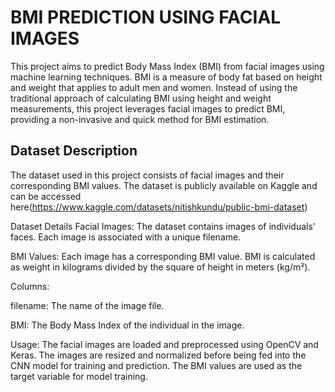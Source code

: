# BMI PREDICTION USING FACIAL IMAGES

This project aims to predict Body Mass Index (BMI) from facial images using machine learning techniques. BMI is a measure of body fat based on height and weight that applies to adult men and women. Instead of using the traditional approach of calculating BMI using height and weight measurements, this project leverages facial images to predict BMI, providing a non-invasive and quick method for BMI estimation.

## Dataset Description
The dataset used in this project consists of facial images and their corresponding BMI values. The dataset is publicly available on Kaggle and can be accessed here(https://www.kaggle.com/datasets/nitishkundu/public-bmi-dataset)

Dataset Details
Facial Images: The dataset contains images of individuals' faces. Each image is associated with a unique filename.

BMI Values: Each image has a corresponding BMI value. BMI is calculated as weight in kilograms divided by the square of height in meters (kg/m²).

Columns:

filename: The name of the image file.

BMI: The Body Mass Index of the individual in the image.

Usage:
The facial images are loaded and preprocessed using OpenCV and Keras. The images are resized and normalized before being fed into the CNN model for training and prediction. The BMI values are used as the target variable for model training.
